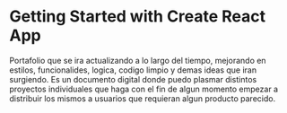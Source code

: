 # Getting Started with Create React App

Portafolio que se ira actualizando a lo largo del tiempo, mejorando en estilos, funcionalides, logica, codigo limpio y demas ideas que iran surgiendo. Es un documento digital donde puedo plasmar distintos proyectos individuales que haga con el fin de algun momento empezar a distribuir los mismos a usuarios que requieran algun producto parecido.
